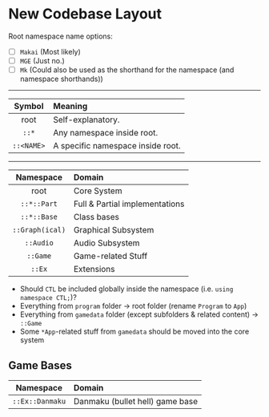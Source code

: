 # New Codebase Layout

Root namespace name options:
- [ ] `Makai` (Most likely)
- [ ] `MGE` (Just no.)
- [ ] `Mk` (Could also be used as the shorthand for the namespace (and namespace shorthands))

---

| Symbol | Meaning |
|:-:|:-|
| root | Self-explanatory. |
| `::*` | Any namespace inside root. |
| `::<NAME>` | A specific namespace inside root. |

---

| Namespace | Domain |
|:-:|:-|
| root | Core System |
| `::*::Part` | Full & Partial implementations |
| `::*::Base` | Class bases |
| `::Graph(ical)` | Graphical Subsystem |
| `::Audio` | Audio Subsystem |
| `::Game` | Game-related Stuff |
| `::Ex` | Extensions |

- Should `CTL` be included globally inside the namespace (i.e. `using namespace CTL;`)?
- Everything from `program` folder → root folder (rename `Program` to `App`)
- Everything from `gamedata` folder (except subfolders & related content) → `::Game`
- Some `*App`-related stuff from `gamedata` should be moved into the core system

## Game Bases

| Namespace | Domain |
|:-:|:-|
| `::Ex::Danmaku` | Danmaku (bullet hell) game base |
